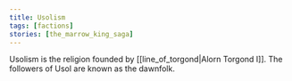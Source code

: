 ```yaml
---
title: Usolism
tags: [factions]
stories: [the_marrow_king_saga]
---
```


Usolism is the religion founded by [[line_of_torgond|Alorn Torgond I]]. The followers of Usol are known as the dawnfolk.